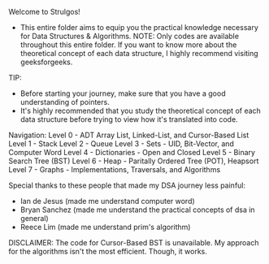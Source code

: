 Welcome to Strulgos!   
-   This entire folder aims to equip you the practical knowledge necessary for Data Structures & Algorithms.
NOTE: Only codes are available throughout this entire folder. If you want to know more about the theoretical concept of each data structure, I highly recommend visiting geeksforgeeks.

TIP:
*   Before starting your journey, make sure that you have a good understanding of pointers.
*   It's highly recommended that you study the theoretical concept of each data structure before trying to view how it's translated into code.


Navigation:
Level 0 - ADT Array List, Linked-List, and Cursor-Based List
Level 1 - Stack
Level 2 - Queue
Level 3 - Sets - UID, Bit-Vector, and Computer Word
Level 4 - Dictionaries - Open and Closed
Level 5 - Binary Search Tree (BST)
Level 6 - Heap - Paritally Ordered Tree (POT), Heapsort
Level 7 - Graphs - Implementations, Traversals, and Algorithms


Special thanks to these people that made my DSA journey less painful:
- Ian de Jesus  (made me understand computer word)
- Bryan Sanchez (made me understand the practical concepts of dsa in general)
- Reece Lim (made me understand prim's algorithm)



DISCLAIMER: The code for Cursor-Based BST is unavailable.
            My approach for the algorithms isn't the most efficient. Though, it works.
